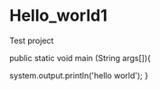 # Hello_world1
Test project

public static void main (String args[]){

system.output.println('hello world');
}
